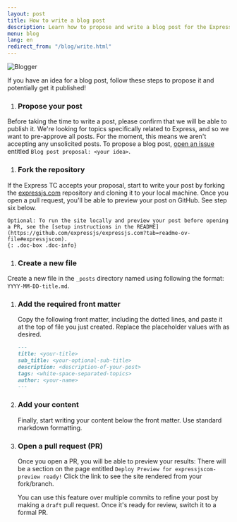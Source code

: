 ```yaml
---
layout: post
title: How to write a blog post
description: Learn how to propose and write a blog post for the Express.js blog, including submission guidelines and steps to contribute your content.
menu: blog
lang: en
redirect_from: "/blog/write.html"
---
```


![Blogger]({{site.url}}/images/blogger.jpg)

If you have an idea for a blog post, follow these steps to propose it and potentially get it published!

1. ### Propose your post
Before taking the time to write a post, please confirm that we will be able to publish it. We're looking for topics specifically related to Express, and so we want to pre-approve all posts. For the moment, this means we aren't accepting any unsolicited posts. To propose a blog post, [open an issue](https://github.com/expressjs/expressjs.com/issues) entitled  `Blog post proposal: <your idea>`.


1. ### Fork the repository 
If the Express TC accepts your proposal, start to write your post by forking the [expressjs.com](https://github.com/expressjs/expressjs.com) repository and cloning it to your local machine. Once you open a pull request, you'll be able to preview your post on GitHub. See step six below.

	Optional: To run the site locally and preview your post before opening a PR, see the [setup instructions in the README](https://github.com/expressjs/expressjs.com?tab=readme-ov-file#expressjscom).
	{: .doc-box .doc-info}

1. ### Create a new file
Create a new file in the `_posts` directory named using following the format: `YYYY-MM-DD-title.md`.

1. ### Add the required front matter
    Copy the following front matter, including the dotted lines, and paste it at the top of file you just created. Replace the placeholder values with as desired.

    ```markdown
    ---
    title: <your-title>
    sub_title: <your-optional-sub-title>
    description: <description-of-your-post>
    tags: <white-space-separated-topics>
    author: <your-name>
    ---
    ```
2. ### Add your content
    Finally, start writing your content below the front matter.  Use standard markdown formatting.

1. ### Open a pull request (PR)
   Once you open a PR, you will be able to preview your results: There will be a section on the page entitled `Deploy Preview for expressjscom-preview ready!` Click the link to see the site rendered from your fork/branch.
   
   You can use this feature over multiple commits to refine your post by making a `draft` pull request. Once it's ready for review, switch it to a formal PR.

   